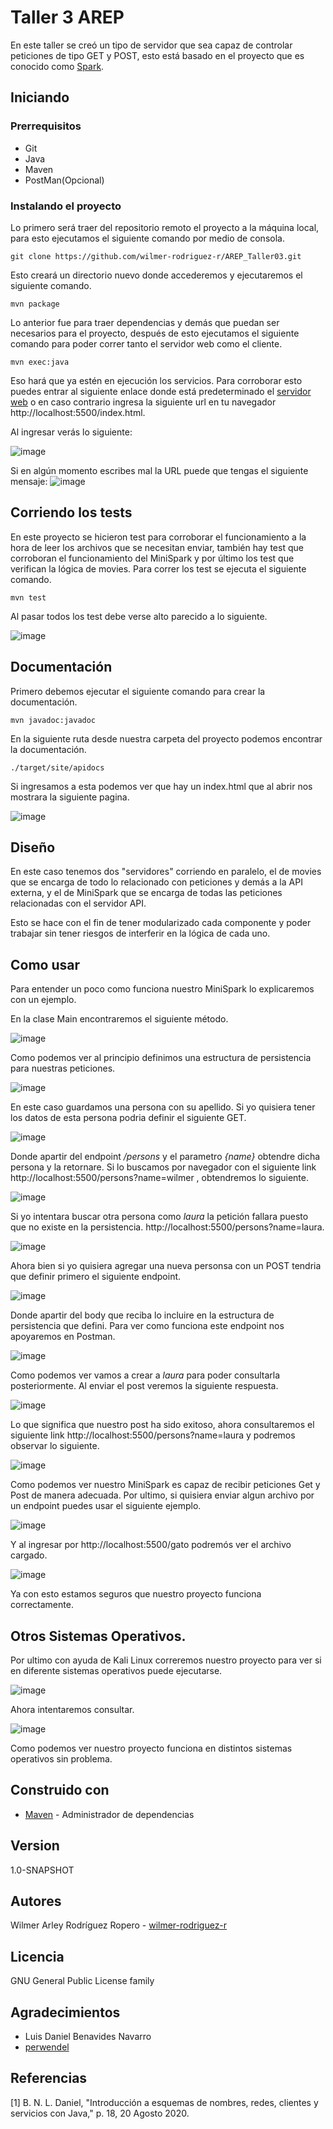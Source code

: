 # Taller 3 AREP
En este taller se creó un tipo de servidor que sea capaz de controlar peticiones de tipo GET y POST, esto está basado en el proyecto que es conocido como [Spark](https://sparkjava.com).

## Iniciando

### Prerrequisitos

* Git 
* Java
* Maven
* PostMan(Opcional)

### Instalando el proyecto

Lo primero será traer del repositorio remoto el proyecto a la máquina local, para esto ejecutamos el siguiente comando por medio de consola.

```
git clone https://github.com/wilmer-rodriguez-r/AREP_Taller03.git
```

Esto creará un directorio nuevo donde accederemos y ejecutaremos el siguiente comando.

```
mvn package
```
Lo anterior fue para traer dependencias y demás que puedan ser necesarios para el proyecto, después de esto ejecutamos el siguiente comando para poder correr tanto el servidor web como el cliente.
```
mvn exec:java
```
Eso hará que ya estén en ejecución los servicios. Para corroborar esto puedes entrar al siguiente enlace donde está predeterminado el [servidor web](http://localhost:5500/index.html) o en caso contrario ingresa la siguiente url en tu navegador http://localhost:5500/index.html.

Al ingresar verás lo siguiente:

![image](https://github.com/wilmer-rodriguez-r/AREP_Taller03/assets/77862048/784094e9-4278-47f8-a3d3-255e5ca5f97f)

Si en algún momento escribes mal la URL puede que tengas el siguiente mensaje:
![image](https://github.com/wilmer-rodriguez-r/AREP_Taller02/assets/77862048/b5c2c1c7-e286-4662-a58f-19e89ac0bf29)


## Corriendo los tests

En este proyecto se hicieron test para corroborar el funcionamiento a la hora de leer los archivos que se necesitan enviar, también hay test que corroboran el funcionamiento del MiniSpark y por último los test que verifican la lógica de movies. Para correr los test se ejecuta el siguiente comando.

```
mvn test
```
Al pasar todos los test debe verse alto parecido a lo siguiente.

![image](https://github.com/wilmer-rodriguez-r/AREP_Taller03/assets/77862048/cf47841e-deed-42cc-a0c3-70c7b2ea92c9)

## Documentación
Primero debemos ejecutar el siguiente comando para crear la documentación.
```
mvn javadoc:javadoc
```
En la siguiente ruta desde nuestra carpeta del proyecto podemos encontrar la documentación.

```
./target/site/apidocs
```
Si ingresamos a esta podemos ver que hay un index.html que al abrir nos mostrara la siguiente pagina.

![image](https://github.com/wilmer-rodriguez-r/AREP_Taller02/assets/77862048/51c5b988-4b01-4a6d-9143-077fc6d6bab1)

## Diseño

En este caso tenemos dos "servidores" corriendo en paralelo, el de movies que se encarga de todo lo relacionado con peticiones y demás a la API externa, y el de MiniSpark que se encarga de todas las peticiones relacionadas con el servidor API.

Esto se hace con el fin de tener modularizado cada componente y poder trabajar sin tener riesgos de interferir en la lógica de cada uno.

## Como usar

Para entender un poco como funciona nuestro MiniSpark lo explicaremos con un ejemplo.

En la clase Main encontraremos el siguiente método.

![image](https://github.com/wilmer-rodriguez-r/AREP_Taller03/assets/77862048/e795779a-0159-4dfa-abd7-dd8af7f59948)

Como podemos ver al principio definimos una estructura de persistencia para nuestras peticiones.

![image](https://github.com/wilmer-rodriguez-r/AREP_Taller03/assets/77862048/e838bcfb-01c6-4082-9224-5b54feb92894)

En este caso guardamos una persona con su apellido. Si yo quisiera tener los datos de esta persona podria definir el siguiente GET.

![image](https://github.com/wilmer-rodriguez-r/AREP_Taller03/assets/77862048/7ef3d219-eaac-439d-b87c-469214c12405)

Donde apartir del endpoint */persons* y el parametro *{name}* obtendre dicha persona y la retornare. Si lo buscamos por navegador con el siguiente link http://localhost:5500/persons?name=wilmer , obtendremos lo siguiente.

![image](https://github.com/wilmer-rodriguez-r/AREP_Taller03/assets/77862048/887cc7fa-3f0b-40b3-974c-1b97fcbabbf6)

Si yo intentara buscar otra persona como *laura* la petición fallara puesto que no existe en la persistencia. http://localhost:5500/persons?name=laura.

![image](https://github.com/wilmer-rodriguez-r/AREP_Taller03/assets/77862048/3f1a58f8-af73-400e-b0e3-bd579b319184)

Ahora bien si yo quisiera agregar una nueva personsa con un POST tendria que definir primero el siguiente endpoint.

![image](https://github.com/wilmer-rodriguez-r/AREP_Taller03/assets/77862048/83bcecdc-7219-434a-9894-88730ffc1617)

Donde apartir del body que reciba lo incluire en la estructura de persistencia que defini. Para ver como funciona este endpoint nos apoyaremos en Postman.

![image](https://github.com/wilmer-rodriguez-r/AREP_Taller03/assets/77862048/c982c8c9-4aa9-4c65-a48c-7974eb2e67e8)

Como podemos ver vamos a crear a *laura* para poder consultarla posteriormente. Al enviar el post veremos la siguiente respuesta.

![image](https://github.com/wilmer-rodriguez-r/AREP_Taller03/assets/77862048/7682da01-2eb4-45cc-a04e-59d03c8fe212)

Lo que significa que nuestro post ha sido exitoso, ahora consultaremos el siguiente link http://localhost:5500/persons?name=laura y podremos observar lo siguiente.

![image](https://github.com/wilmer-rodriguez-r/AREP_Taller03/assets/77862048/91ef55e2-a806-481c-9124-ec80b04a5ffd)

Como podemos ver nuestro MiniSpark es capaz de recibir peticiones Get y Post de manera adecuada.
Por ultimo, si quisiera enviar algun archivo por un endpoint puedes usar el siguiente ejemplo.

![image](https://github.com/wilmer-rodriguez-r/AREP_Taller03/assets/77862048/a642e76f-3358-4b59-8237-f39d9df660a1)

Y al ingresar por http://localhost:5500/gato podremós ver el archivo cargado.

![image](https://github.com/wilmer-rodriguez-r/AREP_Taller03/assets/77862048/a3886f6f-a80c-4ee4-886f-73e6f1761a88)

Ya con esto estamos seguros que nuestro proyecto funciona correctamente.

## Otros Sistemas Operativos.

Por ultimo con ayuda de Kali Linux correremos nuestro proyecto para ver si en diferente sistemas operativos puede ejecutarse.

![image](https://github.com/wilmer-rodriguez-r/AREP_Taller03/assets/77862048/fa01d3d1-fc5a-40ce-8459-baa11252e778)

Ahora intentaremos consultar.

![image](https://github.com/wilmer-rodriguez-r/AREP_Taller03/assets/77862048/06f79c7d-2053-4f18-94a6-5d78aa1d2528)

Como podemos ver nuestro proyecto funciona en distintos sistemas operativos sin problema.

## Construido con

* [Maven](https://maven.apache.org/) - Administrador de dependencias

## Version

1.0-SNAPSHOT

## Autores

Wilmer Arley Rodríguez Ropero - [wilmer-rodriguez-r](https://github.com/wilmer-rodriguez-r)

## Licencia

GNU General Public License family

## Agradecimientos

* Luis Daniel Benavides Navarro
* [perwendel](https://github.com/perwendel)

## Referencias

[1] 	B. N. L. Daniel, "Introducción a esquemas de nombres, redes, clientes y servicios con Java," p. 18, 20 Agosto 2020.



